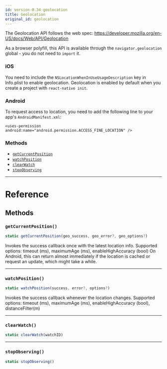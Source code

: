 ```yaml
---
id: version-0.34-geolocation
title: Geolocation
original_id: geolocation
---
```


The Geolocation API follows the web spec: https://developer.mozilla.org/en-US/docs/Web/API/Geolocation

As a browser polyfill, this API is available through the `navigator.geolocation` global - you do not need to `import` it.

### iOS

You need to include the `NSLocationWhenInUseUsageDescription` key in Info.plist to enable geolocation. Geolocation is enabled by default when you create a project with `react-native init`.

### Android

To request access to location, you need to add the following line to your app's `AndroidManifest.xml`:

`<uses-permission android:name="android.permission.ACCESS_FINE_LOCATION" />`

### Methods

* [`getCurrentPosition`](geolocation.md#getcurrentposition)
* [`watchPosition`](geolocation.md#watchposition)
* [`clearWatch`](geolocation.md#clearwatch)
* [`stopObserving`](geolocation.md#stopobserving)

---

# Reference

## Methods

### `getCurrentPosition()`

```javascript
static getCurrentPosition(geo_success, geo_error?, geo_options?)
```

Invokes the success callback once with the latest location info. Supported options: timeout (ms), maximumAge (ms), enableHighAccuracy (bool) On Android, this can return almost immediately if the location is cached or request an update, which might take a while.

---

### `watchPosition()`

```javascript
static watchPosition(success, error?, options?)
```

Invokes the success callback whenever the location changes. Supported options: timeout (ms), maximumAge (ms), enableHighAccuracy (bool), distanceFilter(m)

---

### `clearWatch()`

```javascript
static clearWatch(watchID)
```

---

### `stopObserving()`

```javascript
static stopObserving()
```
